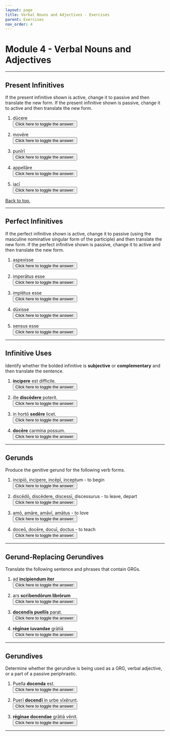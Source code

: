 ```yaml
---
layout: page
title: Verbal Nouns and Adjectives - Exercises
parent: Exercises
nav_order: 4
---
```


# Module 4 - Verbal Nouns and Adjectives

***

## Present Infinitives

If the present infinitive shown is active, change it to passive and then translate the new form. If the present infinitive shown is passive, change it to active and then translate the new form.

1. dūcere  
<button onclick="toggleDisplay('prac1')">Click here to toggle the answer:</button> <span style="display: none;" id="prac1">dūcī, "to be led"</span>

2. movēre  
<button onclick="toggleDisplay('prac2')">Click here to toggle the answer:</button> <span style="display: none;" id="prac2">movērī, "to be moved"</span>

3. punīrī  
<button onclick="toggleDisplay('prac3')">Click here to toggle the answer:</button> <span style="display: none;" id="prac3">punīre, "to punish"</span>

4. appellāre  
<button onclick="toggleDisplay('prac4')">Click here to toggle the answer:</button> <span style="display: none;" id="prac4">appellārī, "to be called"</span>

5. iacī  
<button onclick="toggleDisplay('prac5')">Click here to toggle the answer:</button> <span style="display: none;" id="prac5">iacere, "to throw"</span>

[Back to top.](#top)

***

## Perfect Infinitives

If the perfect infinitive shown is active, change it to passive (using the masculine nominative singular form of the participle) and then translate the new form. If the perfect infinitive shown is passive, change it to active and then translate the new form.

1. aspexisse  
<button onclick="toggleDisplay('prac6')">Click here to toggle the answer:</button> <span style="display: none;" id="prac6">aspectus esse, "to have been looked at"</span>

2. imperātus esse  
<button onclick="toggleDisplay('prac7')">Click here to toggle the answer:</button> <span style="display: none;" id="prac7">imperāvisse, "to have commanded"</span>

3. implētus esse  
<button onclick="toggleDisplay('prac8')">Click here to toggle the answer:</button> <span style="display: none;" id="prac8">implēvisse, "to have filled"</span>

4. dūxisse  
<button onclick="toggleDisplay('prac9')">Click here to toggle the answer:</button> <span style="display: none;" id="prac9">ductus esse, "to have been led"</span>

5. sensus esse  
<button onclick="toggleDisplay('prac10')">Click here to toggle the answer:</button> <span style="display: none;" id="prac10">sensisse, "to have felt"</span>

***

## Infinitive Uses

Identify whether the bolded infinitive is **subjective** or **complementary** and then translate the sentence.

1. **incipere** est difficile.  
<button onclick="toggleDisplay('prac11')">Click here to toggle the answer:</button> <span style="display: none;" id="prac11">subjective, "To begin is difficult." OR "It is difficult to begin."</span>

2. ille **discēdere** poterit.  
<button onclick="toggleDisplay('prac12')">Click here to toggle the answer:</button> <span style="display: none;" id="prac12">complementary, "That man will be able to depart."</span>

3. in hortō **sedēre** licet.  
<button onclick="toggleDisplay('prac13')">Click here to toggle the answer:</button> <span style="display: none;" id="prac13">subjective, "To sit in the garden is allowed." OR "It is allowed to sit in the garden."</span>

4. **docēre** carmina possum.  
<button onclick="toggleDisplay('prac14')">Click here to toggle the answer:</button> <span style="display: none;" id="prac14">complementary, "I can teach the songs." OR "I am able to teach the songs."</span>

***

## Gerunds

Produce the genitive gerund for the following verb forms.

1. incipiō, incipere, incēpī, inceptum - to begin  
<button onclick="toggleDisplay('prac15')">Click here to toggle the answer:</button> <span style="display: none;" id="prac15">incipiendī</span>

2. discēdō, discēdere, discessī, discessurus - to leave, depart  
<button onclick="toggleDisplay('prac16')">Click here to toggle the answer:</button> <span style="display: none;" id="prac16">discēdendī</span>

3. amō, amāre, amāvī, amātus - to love  
<button onclick="toggleDisplay('prac17')">Click here to toggle the answer:</button> <span style="display: none;" id="prac17">amandī</span>

4. doceō, docēre, docuī, doctus - to teach  
<button onclick="toggleDisplay('prac18')">Click here to toggle the answer:</button> <span style="display: none;" id="prac18">docendī</span>

***

## Gerund-Replacing Gerundives

Translate the following sentence and phrases that contain GRGs.

1. ad **incipiendum iter**  
<button onclick="toggleDisplay('prac19')">Click here to toggle the answer:</button> <span style="display: none;" id="prac19">for the purpose of beginning a journey</span>

2. ars **scrībendōrum librōrum**  
<button onclick="toggleDisplay('prac20')">Click here to toggle the answer:</button> <span style="display: none;" id="prac20">the art of writing books</span>

3. **docendīs puellīs** parat.  
<button onclick="toggleDisplay('prac21')">Click here to toggle the answer:</button> <span style="display: none;" id="prac21">He prepares by teaching girls.</span>

4. **rēgīnae iuvandae** grātiā  
<button onclick="toggleDisplay('prac22')">Click here to toggle the answer:</button> <span style="display: none;" id="prac22">for the sake of helping the queen</span>

***

## Gerundives

Determine whether the gerundive is being used as a GRG, verbal adjective, or a part of a passive periphrastic.

1. Puella **docenda** est.  
<button onclick="toggleDisplay('prac23')">Click here to toggle the answer:</button> <span style="display: none;" id="prac23">passive periphrastic ("The girl must be taught.")</span>

2. Puerī **docendī** in urbe vīxērunt.  
<button onclick="toggleDisplay('prac24')">Click here to toggle the answer:</button> <span style="display: none;" id="prac24">verbal adjective ("The boys who are to be taught lived in the city.")</span>

3. **rēgīnae docendae** grātiā vēnit.  
<button onclick="toggleDisplay('prac25')">Click here to toggle the answer:</button> <span style="display: none;" id="prac25">GRG ("She came for the sake of teaching the queen.")</span>

***


<script>
function toggleDisplay(id) {
  const el = document.getElementById(id);
  el.style.display = el.style.display === 'none' ? 'inline' : 'none';
}
</script>
